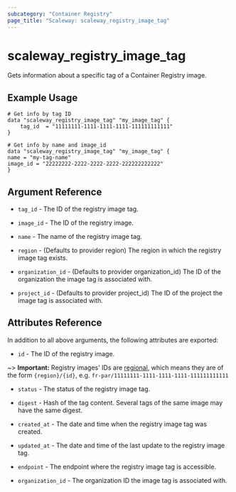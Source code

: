 ```yaml
---
subcategory: "Container Registry"
page_title: "Scaleway: scaleway_registry_image_tag"
---
```


# scaleway_registry_image_tag

Gets information about a specific tag of a Container Registry image.

## Example Usage

```hcl
# Get info by tag ID
data "scaleway_registry_image_tag" "my_image_tag" {
    tag_id  = "11111111-1111-1111-1111-111111111111"
}

# Get info by name and image_id
data "scaleway_registry_image_tag" "my_image_tag" {
name = "my-tag-name"
image_id = "22222222-2222-2222-2222-222222222222"
}

```

## Argument Reference

- `tag_id` -  The ID of the registry image tag.

- `image_id` - The ID of the registry image.

- `name` - The name of the registry image tag.

- `region` - (Defaults to provider region) The region in which the registry image tag exists.

- `organization_id` - (Defaults to provider organization_id) The ID of the organization the image tag is associated with.

- `project_id` - (Defaults to provider project_id) The ID of the project the image tag is associated with.

## Attributes Reference

In addition to all above arguments, the following attributes are exported:

- `id` - The ID of the registry image.

~> **Important:** Registry images' IDs are [regional](../guides/regions_and_zones.md#resource-ids), which means they are of the form `{region}/{id}`, e.g. `fr-par/11111111-1111-1111-1111-111111111111`

- `status` - The status of the registry image tag.

- `digest` - Hash of the tag content. Several tags of the same image may have the same digest.

- `created_at` - The date and time when the registry image tag was created.

- `updated_at` - The date and time of the last update to the registry image tag.

- `endpoint` - The endpoint where the registry image tag is accessible.

- `organization_id` - The organization ID the image tag is associated with.